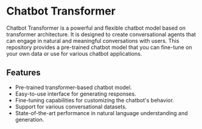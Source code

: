 # Chatbot Transformer

Chatbot Transformer is a powerful and flexible chatbot model based on transformer architecture. It is designed to create conversational agents that can engage in natural and meaningful conversations with users. This repository provides a pre-trained chatbot model that you can fine-tune on your own data or use for various chatbot applications.

## Features

- Pre-trained transformer-based chatbot model.
- Easy-to-use interface for generating responses.
- Fine-tuning capabilities for customizing the chatbot's behavior.
- Support for various conversational datasets.
- State-of-the-art performance in natural language understanding and generation.
